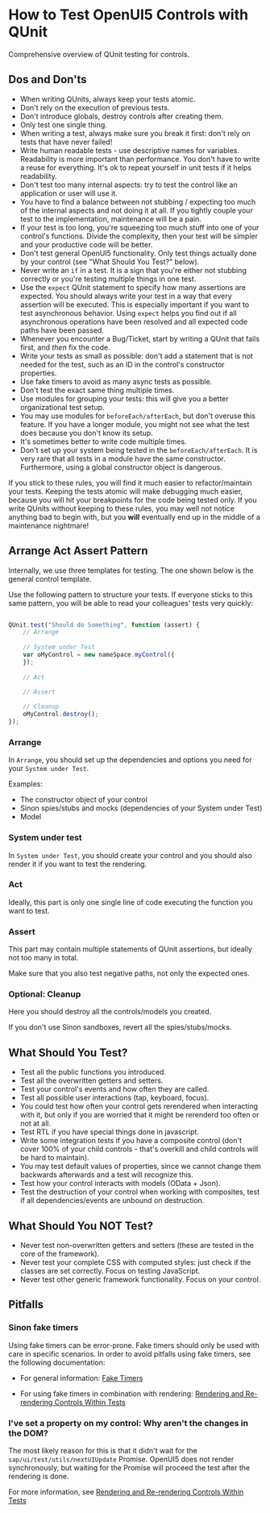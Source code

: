<!-- loioa6b0657d226343da81ad96632cd1bd83 -->

# How to Test OpenUI5 Controls with QUnit

Comprehensive overview of QUnit testing for controls.



## Dos and Don'ts

-   When writing QUnits, always keep your tests atomic.
-   Don't rely on the execution of previous tests.
-   Don't introduce globals, destroy controls after creating them.
-   Only test one single thing.
-   When writing a test, always make sure you break it first: don't rely on tests that have never failed!
-   Write human readable tests - use descriptive names for variables. Readability is more important than performance. You don't have to write a reuse for everything. It's ok to repeat yourself in unit tests if it helps readability.
-   Don't test too many internal aspects: try to test the control like an application or user will use it.
-   You have to find a balance between not stubbing / expecting too much of the internal aspects and not doing it at all. If you tightly couple your test to the implementation, maintenance will be a pain.
-   If your test is too long, you're squeezing too much stuff into one of your control's functions. Divide the complexity, then your test will be simpler and your productive code will be better.
-   Don't test general OpenUI5 functionality. Only test things actually done by your control \(see "What Should You Test?" below\).
-   Never write an `if` in a test. It is a sign that you're either not stubbing correctly or you're testing multiple things in one test.
-   Use the `expect` QUnit statement to specify how many assertions are expected. You should always write your test in a way that every assertion will be executed. This is especially important if you want to test asynchronous behavior. Using `expect` helps you find out if all asynchronous operations have been resolved and all expected code paths have been passed.
-   Whenever you encounter a Bug/Ticket, start by writing a QUnit that fails first, and *then* fix the code.
-   Write your tests as small as possible: don't add a statement that is not needed for the test, such as an ID in the control's constructor properties.
-   Use fake timers to avoid as many async tests as possible.
-   Don't test the exact same thing multiple times.
-   Use modules for grouping your tests: this will give you a better organizational test setup.
-   You may use modules for `beforeEach/afterEach`, but don't overuse this feature. If you have a longer module, you might not see what the test does because you don't know its setup.
-   It's sometimes better to write code multiple times.
-   Don't set up your system being tested in the `beforeEach/afterEach`. It is very rare that all tests in a module have the same constructor. Furthermore, using a global constructor object is dangerous.

If you stick to these rules, you will find it much easier to refactor/maintain your tests. Keeping the tests atomic will make debugging much easier, because you will hit your breakpoints for the code being tested only. If you write QUnits without keeping to these rules, you may well not notice anything bad to begin with, but you **will** eventually end up in the middle of a maintenance nightmare!



## Arrange Act Assert Pattern

Internally, we use three templates for testing. The one shown below is the general control template.

Use the following pattern to structure your tests. If everyone sticks to this same pattern, you will be able to read your colleagues' tests very quickly:

```js

QUnit.test("Should do Something", function (assert) { 
    // Arrange
    
    // System under Test
    var oMyControl = new nameSpace.myControl({
    });
    
    // Act
    
    // Assert

    // Cleanup
    oMyControl.destroy();
});
```



### Arrange

In `Arrange`, you should set up the dependencies and options you need for your `System under Test`.

Examples:

-   The constructor object of your control
-   Sinon spies/stubs and mocks \(dependencies of your System under Test\)
-   Model



### System under test

In `System under Test`, you should create your control and you should also render it if you want to test the rendering.



### Act

Ideally, this part is only one single line of code executing the function you want to test.



### Assert

This part may contain multiple statements of QUnit assertions, but ideally not too many in total.

Make sure that you also test negative paths, not only the expected ones.



### Optional: Cleanup

Here you should destroy all the controls/models you created.

If you don't use Sinon sandboxes, revert all the spies/stubs/mocks.



## What Should You Test?

-   Test all the public functions you introduced.
-   Test all the overwritten getters and setters.
-   Test your control's events and how often they are called.
-   Test all possible user interactions \(tap, keyboard, focus\).
-   You could test how often your control gets rerendered when interacting with it, but only if you are worried that it might be rerenderd too often or not at all.
-   Test RTL if you have special things done in javascript.
-   Write some integration tests if you have a composite control \(don't cover 100% of your child controls - that's overkill and child controls will be hard to maintain\).
-   You may test default values of properties, since we cannot change them backwards afterwards and a test will recognize this.
-   Test how your control interacts with models \(OData + Json\).
-   Test the destruction of your control when working with composites, test if all dependencies/events are unbound on destruction.



## What Should You NOT Test?

-   Never test non-overwritten getters and setters \(these are tested in the core of the framework\).
-   Never test your complete CSS with computed styles: just check if the classes are set correctly. Focus on testing JavaScript.
-   Never test other generic framework functionality. Focus on your control.



## Pitfalls



### Sinon fake timers

Using fake timers can be error-prone. Fake timers should only be used with care in specific scenarios. In order to avoid pitfalls using fake timers, see the following documentation:

-   For general information: [Fake Timers](sinon-js-spies-stubs-mocks-faked-timers-and-xhr-457eaad.md#loio457eaada68a24187858fd5e8b21a4892__section_FAKETIM)

-   For using fake timers in combination with rendering: [Rendering and Re-rendering Controls Within Tests](cookbook-for-testing-controls-with-qunit-0ddcc60.md#loio0ddcc60b05ee40dea1a3be09e8fee8f7__section_REREN)



### I've set a property on my control: Why aren't the changes in the DOM?

The most likely reason for this is that it didn't wait for the `sap/ui/test/utils/nextUIUpdate` Promise. OpenUI5 does not render synchronously, but waiting for the Promise will proceed the test after the rendering is done.

For more information, see [Rendering and Re-rendering Controls Within Tests](cookbook-for-testing-controls-with-qunit-0ddcc60.md#loio0ddcc60b05ee40dea1a3be09e8fee8f7__section_REREN)

